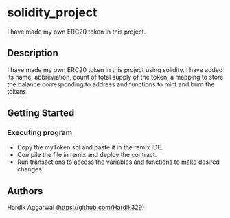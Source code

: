 # solidity_project

I have made my own ERC20 token in this project.

## Description

I have made my own ERC20 token in this project using solidity. I have added its name, abbreviation, count of total supply of the token, a mapping to store the balance corresponding to address and functions to mint and burn the tokens.

## Getting Started


### Executing program

* Copy the myToken.sol and paste it in the remix IDE.
* Compile the file in remix and deploy the contract.
* Run transactions to access the variables and functions to make desired changes.


## Authors

Hardik Aggarwal (https://github.com/Hardik329)
